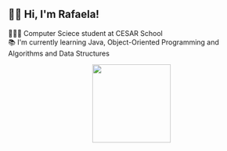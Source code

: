 ## 👋🏻 Hi, I'm Rafaela!
👩🏼‍💻 Computer Sciece student at CESAR School  
📚 I'm currently learning Java, Object-Oriented Programming and Algorithms and Data Structures

<div align="center">
  <a href="https://github.com/rafabvidal">
  <img height="160em" src="https://github-readme-stats.vercel.app/api?username=rafabvidal&show_icons=true&theme=tokyonight&include_all_commits=true&count_private=true"/>
</div>
